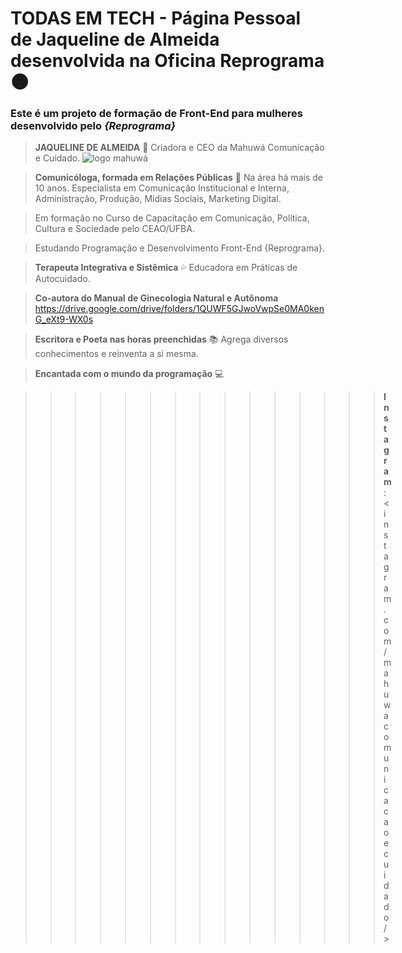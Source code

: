 # TODAS EM TECH - Página Pessoal de Jaqueline de Almeida  desenvolvida  na Oficina Reprograma :new_moon:
### Este é um projeto de formação de Front-End para mulheres desenvolvido pelo *{Reprograma}*

> **JAQUELINE DE ALMEIDA** :crescent_moon: 
> Criadora e CEO da Mahuwá Comunicação e Cuidado. 
![logo mahuwá](https://mahuwacomcuidado.files.wordpress.com/2015/02/mahuwc3a1.jpg?w=1086&h=1098)

> **Comunicóloga, formada em Relações Públicas** :shell: 
> Na área há mais de 10 anos. Especialista em Comunicação Institucional e Interna, Administração, Produção, Midias Sociais, Marketing Digital.

> Em formação no Curso de Capacitação em Comunicação, Política, Cultura e Sociedade pelo CEAO/UFBA.

> Estudando Programação e Desenvolvimento Front-End {Reprograma}.


> **Terapeuta Integrativa e Sistêmica** :sweat_drops: 
Educadora em Práticas de Autocuidado.

> **Co-autora do Manual de Ginecologia Natural e Autônoma**  <https://drive.google.com/drive/folders/1QUWF5GJwoVwpSe0MA0kenG_eXt9-WX0s>

>**Escritora e Poeta nas horas preenchidas** :books: 
Agrega diversos conhecimentos e reinventa a si mesma.

>**Encantada com o mundo da programação** :computer: 

>>>>>>>>>>>>>>>**Instagram**: <instagram.com/mahuwacomunicacaoecuidado/>



